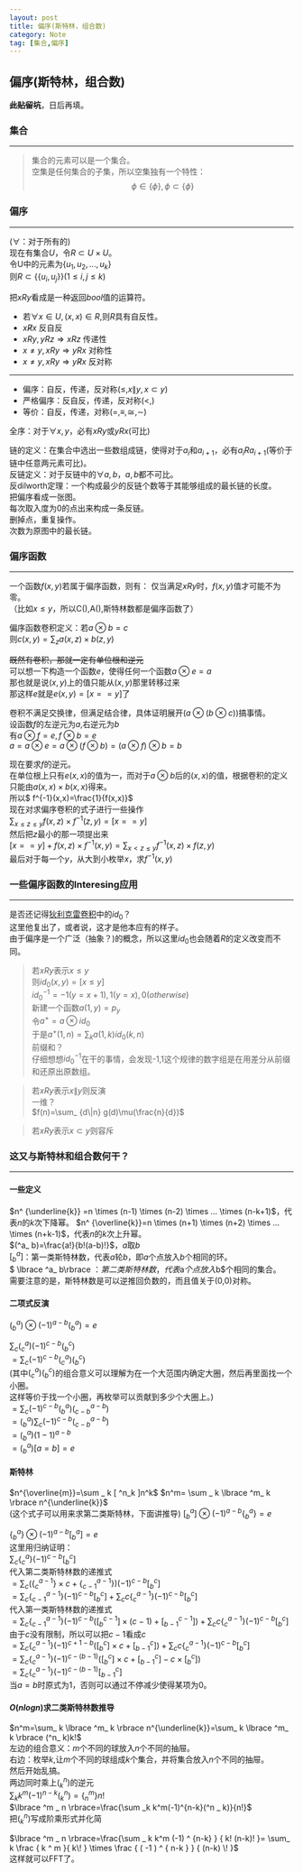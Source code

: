 ```yaml
---
layout: post
title: 偏序(斯特林，组合数)
category: Note
tag: [集合,偏序]
---
```


## 偏序(斯特林，组合数)

~~**此贴留坑**~~，日后再填。

### 集合

---
>集合的元素可以是一个集合。  
空集是任何集合的子集，所以空集独有一个特性：
$$ \phi \in \lbrace \phi \rbrace,\phi \subset \lbrace \phi \rbrace $$  

### 偏序

---
($\forall$：对于所有的)  
现在有集合$U$，令$R \subset U \times U$。  
令U中的元素为$\lbrace u_ 1,u_ 2,...,u_ k\rbrace$  
则$R \subset \lbrace \lbrace u_ i,u_ j \rbrace \rbrace(1 \leq i,j \leq k)$  

把$xRy$看成是一种返回$bool$值的运算符。  

* 若$\forall x \in U ,(x,x) \in R,$则$R$具有自反性。
* $x \not R x$ 反自反
* $xRy, yRz \Rightarrow xRz$ 传递性
* $x \neq y , xRy \Rightarrow yRx$ 对称性
* $x \neq y , xRy \Rightarrow y \not R x$ 反对称

---  

* 偏序：自反，传递，反对称($\leq,x \|y,x \subset y$)  
* 严格偏序：反自反，传递，反对称($<,$)  
* 等价：自反，传递，对称($=,\equiv,\cong,\sim$)  

全序：对于$\forall x,y$，必有$xRy$或$yRx$(可比)  

链的定义：在集合中选出一些数组成链，使得对于$a_ i$和$a_ {i+1}$，必有$a_ iRa_ {i+1}$(等价于链中任意两元素可比)。  
反链定义：对于反链中的$\forall a,b$，$a,b$都不可比。   
反dilworth定理：一个构成最少的反链个数等于其能够组成的最长链的长度。  
把偏序看成一张图。  
每次取入度为0的点出来构成一条反链。  
删掉点，重复操作。  
次数为原图中的最长链。  
 
### 偏序函数

---
一个函数$f(x,y)$若属于偏序函数，则有：
仅当满足$xRy$时，$f(x,y)$值才可能不为零。  
（比如$x \leq y$，所以C(),A(),斯特林数都是偏序函数了）

偏序函数卷积定义：若$a \otimes b = c$  
则$c(x,y) = \sum_ z a(x,z) \times b(z,y)$  

~~既然有卷积，那就一定有单位根和逆元~~  
可以想一下构造一个函数$e$，使得任何一个函数$a \otimes e = a$  
那也就是说$(x,y)$上的值只能从$(x,y)$那里转移过来  
那这样$e$就是$e(x,y)=[x==y]$了  

卷积不满足交换律，但满足结合律，具体证明展开($a \otimes (b \otimes c)$)搞事情。  
设函数$f$的左逆元为$a$,右逆元为$b$  
有$a \otimes f  = e,f \otimes b = e$  
$a = a \otimes e = a \otimes (f \otimes b) = (a \otimes f) \otimes b=b$

现在要求$f$的逆元。  
在单位根上只有$e(x,x)$的值为一，而对于$a \otimes b$后的$(x,x)$的值，根据卷积的定义只能由$a(x,x) \times b(x,x)$得来。  
所以$ f^{-1}(x,x)=\frac{1}{f(x,x)}$  
现在对求偏序卷积的式子进行一些操作  
$\sum_{x \leq z \leq y} f(x,z) \times f^{-1}(z,y) =[x==y]$  
然后把$z$最小的那一项提出来  
$[x==y]+f(x,z) \times f^{-1}(x,y) = \sum_ {x < z \leq y} f^{-1}(x,z) \times f(z,y)$  
最后对于每一个$y$，从大到小枚举$x$，求$f^{-1}(x,y)$  

### 一些偏序函数的Interesing应用

---
是否还记得[狄利克雷卷积](/2018-07/Dirichlet&djs/)中的$id_ 0$？  
这里他复出了，或者说，这才是他本应有的样子。  
由于偏序是一个广泛（抽象？)的概念，所以这里$id_ 0$也会随着$R$的定义改变而不同。

>若$xRy$表示$x \leq y$  
则$id_ 0(x,y)=[x \leq y]$  
$id_ 0^{-1}=-1(y=x+1),1(y=x),0(otherwise)$  
新建一个函数$a(1,y)=p_ y$  
令$a^+=a \otimes id_ 0$  
于是$a ^ + (1,n)=\sum_ k a(1,k) id_ 0(k,n)$  
前缀和？  
仔细想想$id_ 0^{-1}$在干的事情，会发现-1,1这个规律的数字组是在用差分从前缀和还原出原数组。

>若$xRy$表示$x\|y$则反演  
一维？  
$f(n)=\sum_ {d\|n} g(d)\mu(\frac{n}{d})$  

>若$xRy$表示$x \subset y$则容斥  

### 这又与斯特林和组合数何干？

---
#### 一些定义  

$n^ {\underline{k}} =n \times (n-1) \times (n-2) \times ... \times (n-k+1)$，代表$n$的$k$次下降幂。
$n^ {\overline{k}}=n \times (n+1) \times (n+2) \times ... \times (n+k-1)$，代表$n$的$k$次上升幂。  
$(^a_ b)=\frac{a!}{b!(a-b)!}$，$a$取$b$  
$[ ^a_ b]$：第一类斯特林数，代表$a$轮$b$，即$a$个点放入$b$个相同的环。  
$ \lbrace ^a_ b\rbrace $： 第二类斯特林数，代表$a$个点放入$b$个相同的集合。  
需要注意的是，斯特林数是可以逆推回负数的，而且值关于(0,0)对称。  

#### 二项式反演
$(^a_ b) \otimes (-1)^{a-b} (^a_b )=e$  

$\sum_ c (^a_c)(-1)^{c-b}(^c_ b)$  
$=\sum_ c(-1)^{c-b}(^a_ c)(^c_ b)$  
(其中$(^a_ c)(^c_ b)$的组合意义可以理解为在一个大范围内确定大圈，然后再里面找一个小圈。  
这样等价于找一个小圈，再枚举可以贡献到多少个大圈上。)  
$=\sum_ c(-1)^{c-b}(^a_ b)(^{a-b}_ {c-b})$  
$=(^a_ b)\sum_ c(-1)^{c-b}(^{a-b}_ {c-b})$  
$=(^a_ b)(1-1)^ {a-b}$  
$=(^a_ b)[ a = b ] =e$  
#### 斯特林  
$n^{\overline{m}}=\sum _ k [ ^n_k ]n^k$
$n^m= \sum _ k \lbrace ^m_ k \rbrace n^{\underline{k}}$  
(这个式子可以用来求第二类斯特林，下面讲推导)
$[^a_ b] \otimes (-1)^{a-b} \lbrace ^a_ b \rbrace =e$  

$\lbrace ^a _ b \rbrace \otimes (-1)^{a-b} [^a_ b] =e$  
这里用归纳证明：  
$\sum_ c \lbrace ^a_ c \rbrace (-1)^{c-b} [^c_ b]$  
代入第二类斯特林数的递推式  
$=\sum_ c ( \lbrace ^{a-1}_ c \rbrace \times c + \lbrace ^{a-1}_ {c-1} \rbrace)(-1)^{c-b}[^c_ b]$  
$=\sum_ c \lbrace ^{a-1}_ {c-1} \rbrace (-1) ^ {c-b} [ ^c _ b ]+\sum _ c c \lbrace ^{a-1}_ c \rbrace (-1) ^ {c-b} [^c _ b]$  
代入第一类斯特林数的递推式  
$=\sum _ c \lbrace ^ {a-1}_ {c-1} \rbrace (-1) ^ {c-b} ( [ ^{c-1} _ b ] \times (c-1) + [ ^{c-1} _ {b-1} ] ) + \sum _ c c \lbrace ^{a-1}_ c \rbrace (-1) ^ {c-b} [^c _ b]$  
由于$c$没有限制，所以可以把$c-1$看成$c$  
$=\sum _ c \lbrace ^ {a-1}_ {c} \rbrace (-1) ^ {c+1-b} ( [ ^c _ b ] \times c + [ ^{c} _ {b-1} ] ) + \sum _ c c \lbrace ^{a-1}_ c \rbrace (-1) ^ {c-b} [^c _ b]$  
$=\sum_ c \lbrace ^ {a-1} _ c \rbrace (-1)^ {c-(b-1)}([ ^c _ b ] \times c + [ ^{c} _ {b-1} ] - c \times [^ c _ b ])$  
$=\sum_ c \lbrace ^ {a-1} _ c \rbrace (-1)^ {c-(b-1)} [ ^c _ {b-1} ]$  
当$a=b$时原式为1，否则可以通过不停减少使得某项为0。

#### $O(nlogn)$求二类斯特林数推导  
$n^m=\sum_ k \lbrace ^m_ k \rbrace n^{\underline{k}}=\sum_ k \lbrace ^m_ k \rbrace (^n_ k)k!$  
左边的组合意义：$m$个不同的球放入$n$个不同的抽屉。  
右边：枚举$k$,让$m$个不同的球组成$k$个集合，并将集合放入$n$个不同的抽屉。  
然后开始乱搞。  
两边同时乘上$(^n_ k)$的逆元  
$\sum _k k^m(-1)^{n-k}(^n _ k)=\lbrace ^m _ n \rbrace n!$  
$\lbrace ^m _ n \rbrace=\frac{\sum _k k^m(-1)^{n-k}(^n _ k)}{n!}$  
把$(^n _ k)$写成阶乘形式并化简  

$\lbrace ^m _ n \rbrace=\frac{\sum _ k k^m (-1) ^ {n-k} } { k! (n-k)! }= \sum_ k \frac { k ^ m }{ k\! } \times  \frac { ( -1 ) ^ { n-k } } { (n-k) \! }$  
这样就可以FFT了。
